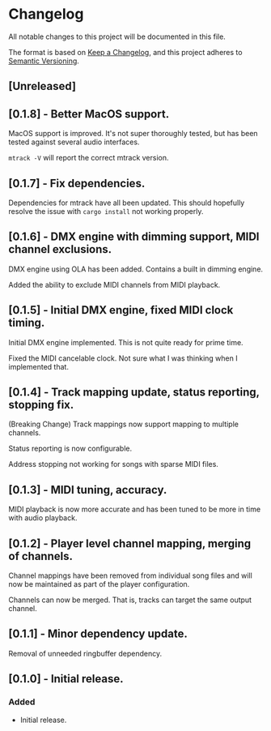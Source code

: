 # Changelog

All notable changes to this project will be documented in this file.

The format is based on [Keep a Changelog](https://keepachangelog.com/en/1.1.0/),
and this project adheres to [Semantic Versioning](https://semver.org/spec/v2.0.0.html).

## [Unreleased]

## [0.1.8] - Better MacOS support.

MacOS support is improved. It's not super thoroughly tested, but has been tested
against several audio interfaces.

`mtrack -V` will report the correct mtrack version.

## [0.1.7] - Fix dependencies.

Dependencies for mtrack have all been updated. This should hopefully resolve the issue
with `cargo install` not working properly.

## [0.1.6] - DMX engine with dimming support, MIDI channel exclusions.

DMX engine using OLA has been added. Contains a built in dimming engine.

Added the ability to exclude MIDI channels from MIDI playback.

## [0.1.5] - Initial DMX engine, fixed MIDI clock timing.

Initial DMX engine implemented. This is not quite ready for prime time.

Fixed the MIDI cancelable clock. Not sure what I was thinking when I implemented that.

## [0.1.4] - Track mapping update, status reporting, stopping fix.

(Breaking Change) Track mappings now support mapping to multiple channels.

Status reporting is now configurable.

Address stopping not working for songs with sparse MIDI files.

## [0.1.3] - MIDI tuning, accuracy.

MIDI playback is now more accurate and has been tuned to be more in time with audio
playback.

## [0.1.2] - Player level channel mapping, merging of channels.

Channel mappings have been removed from individual song files and will now be
maintained as part of the player configuration.

Channels can now be merged. That is, tracks can target the same output channel.

## [0.1.1] - Minor dependency update.

Removal of unneeded ringbuffer dependency.

## [0.1.0] - Initial release.

### Added

- Initial release.
